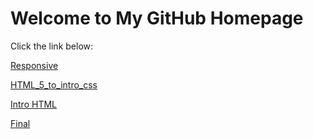 <html>
<body>
    <h1>Welcome to My GitHub Homepage</h1>
    <p>Click the link below:</p>
    <a href="https://bcdaugherty019.github.io/IntrotoGITHUB/Responsive/index.html" target="_blank">Responsive</a>





<a href="https://bcdaugherty019.github.io/IntrotoGITHUB/HTML_5_to_intro_css/home.html" target="_blank">HTML_5_to_intro_css</a>





<a href="https://bcdaugherty019.github.io/IntrotoGITHUB/Intro_to_html/home.html" target="_blank">Intro HTML</a>


<a href="https://bcdaugherty019.github.io/IntrotoGITHUB/Final/index.html" target="_blank">Final</a>


    

</body>
</html>


